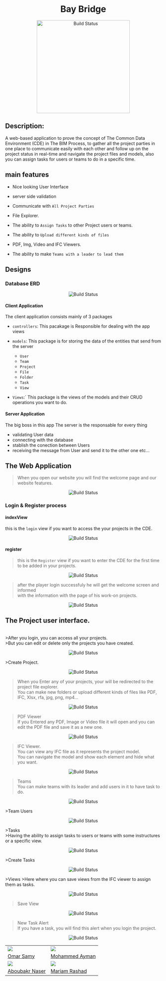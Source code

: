 

<h1 align="center"> Bay Bridge</h1>

<p align="center">
   <img src="https://github.com/omarsamy3/CDEITIProject/blob/main/ITICDE/ITICDE/wwwroot/dist/img/GitHubProjectPhotos/Logo.jpeg" alt="Build Status" width="300">
</p>

## Description:
 
A web-based application to prove the concept of The Common Data Environment (CDE) in The BIM Process, to gather all the project parties in one place to communicate easily with each other and follow up on the project status in real-time and navigate the project files and models, also you can assign tasks for users or teams to do in a specific time.

## main features

- Nice looking User Interface

- server side validation

- Communicate with `All Project Parties`

- File Explorer.

- The ability to `Assign Tasks` to other Project users or teams.

- The ability to `Upload different kinds of files` 

- PDF, Img, Video and IFC Viewers.

- The ability to make `Teams with a leader to lead them`

## Designs

### Database ERD
<p align="center">
       <img src="https://github.com/omarsamy3/CDEITIProject/blob/main/ITICDE/ITICDE/wwwroot/dist/img/GitHubProjectPhotos/Database.png" alt="Build Status">
</p>

#### Client Application

The client application consists mainly of 3 packages

- `controllers`: This pacakage is Responsible for dealing with the app views

- `models`: This package is for storing the data of the entities that send from the server
    - `User`
    - `Team`
    - `Project`
    - `File`
    - `Folder`
    - `Task`
    - `View`

- `Views`:` This package is the views of the models and their CRUD operations you want to do.
    
#### Server Application

The big boss in this  app The server is the responsable for every thing
- validating User data
- connecting with the database 
- stablish the conection between Users
- receiving the message from User and send it to the other one etc...


## The Web Application

>When you open our website you will find the welcome page and our website features.
   
<p align="center">
    <img src="https://github.com/omarsamy3/CDEITIProject/blob/main/ITICDE/ITICDE/wwwroot/dist/img/GitHubProjectPhotos/Welcome.png" alt="Build Status">
</p>


### Login & Register process

#### indexView
this is the `login` view if you want to access the your projects in the CDE.
<p align="center">
       <img src="https://github.com/omarsamy3/CDEITIProject/blob/main/ITICDE/ITICDE/wwwroot/dist/img/GitHubProjectPhotos/Login.png" alt="Build Status">
</p>


#### register
>this is the `Register` view if you want to enter the CDE for the first time to be added in your projects.

<p align="center">
    <img src="https://github.com/omarsamy3/CDEITIProject/blob/main/ITICDE/ITICDE/wwwroot/dist/img/GitHubProjectPhotos/Register.png" alt="Build Status">
</p>


>after the player login successfuly he will get the welcome screen and informed <br>
>with the information with the page of his work-on projects.
<p align="center">
       <img src="https://github.com/omarsamy3/CDEITIProject/blob/main/ITICDE/ITICDE/wwwroot/dist/img/GitHubProjectPhotos/Projects.png" alt="Build Status">
</p>

## The Project user interface.
<br>
>After you login, you can access all your projects. <br>
>But you can edit or delete only the projects you have created.

<p align="center">
       <img src="https://github.com/omarsamy3/CDEITIProject/blob/main/ITICDE/ITICDE/wwwroot/dist/img/GitHubProjectPhotos/Access%20Projects.png" alt="Build Status">
</p>
>Create Project.
<p align="center">
       <img src="https://github.com/omarsamy3/CDEITIProject/blob/main/ITICDE/ITICDE/wwwroot/dist/img/GitHubProjectPhotos/CreateProject.png" alt="Build Status">
</p>

>When you Enter any of your projects, your will be redirected to the project file explorer. <br>
>You can make new folders or upload different kinds of files like PDF, IFC, Xlsx, rfa, jpg, png, mp4...
<p align="center">
       <img src="https://github.com/omarsamy3/CDEITIProject/blob/main/ITICDE/ITICDE/wwwroot/dist/img/GitHubProjectPhotos/File%20Explorer.png" alt="Build Status">
</p>

>PDF Viewer <br>
>If you Entered any PDF, Image or Video file it will open and you can edit the PDF file and save it as a new one.
<p align="center">
       <img src="https://github.com/omarsamy3/CDEITIProject/blob/main/ITICDE/ITICDE/wwwroot/dist/img/GitHubProjectPhotos/PDF%20Viewer.png" alt="Build Status">
</p>

>IFC Viewer. <br>
>You can view any IFC file as it represents the project model. <br>
>You can navigate the model and show each element and hide what you want.
<p align="center">
       <img src="https://github.com/omarsamy3/CDEITIProject/blob/main/ITICDE/ITICDE/wwwroot/dist/img/GitHubProjectPhotos/IFC%20Viewer.png" alt="Build Status">
</p>

>Teams <br>
>You can make teams with its leader and add users in it to have task to do.
<p align="center">
       <img src="https://github.com/omarsamy3/CDEITIProject/blob/main/ITICDE/ITICDE/wwwroot/dist/img/GitHubProjectPhotos/Teams.png" alt="Build Status">
</p>
>Team Users
<p align="center">
       <img src="https://github.com/omarsamy3/CDEITIProject/blob/main/ITICDE/ITICDE/wwwroot/dist/img/GitHubProjectPhotos/Team%20Users.png" alt="Build Status">
</p>
>Tasks <br>
>Having the ability to assign tasks to users or teams with some instructures or a specific view.
<p align="center">
       <img src="https://github.com/omarsamy3/CDEITIProject/blob/main/ITICDE/ITICDE/wwwroot/dist/img/GitHubProjectPhotos/Tasks.png" alt="Build Status">
</p>
>Create Tasks
<p align="center">
       <img src="https://github.com/omarsamy3/CDEITIProject/blob/main/ITICDE/ITICDE/wwwroot/dist/img/GitHubProjectPhotos/CreateTask.png" alt="Build Status">
</p>
>Views
>Here where you can save views from the IFC viewer to assign them as tasks.
<p align="center">
       <img src="https://github.com/omarsamy3/CDEITIProject/blob/main/ITICDE/ITICDE/wwwroot/dist/img/GitHubProjectPhotos/Views.png" alt="Build Status">
</p>

>Save View
<p align="center">
       <img src="https://github.com/omarsamy3/CDEITIProject/blob/main/ITICDE/ITICDE/wwwroot/dist/img/GitHubProjectPhotos/Save%20View.png" alt="Build Status">
</p>

>New Task Alert <br>
>If you have a task, you will find this alert when you login the project.
<p align="center">
       <img src="https://github.com/omarsamy3/CDEITIProject/blob/main/ITICDE/ITICDE/wwwroot/dist/img/GitHubProjectPhotos/New%20Task%20Alert.png" alt="Build Status">
</p>


<table>
  <tr>
    <td>
      <img src="https://avatars.githubusercontent.com/u/76973221?v=4"> </img>
    </td>
    <td>
      <img src="https://avatars.githubusercontent.com/u/106613861?v=4g"></img>
    </td>
  </tr>
  <tr>
    <td>
      <a href="https://github.com/omarsamy3"> Omar Samy </a>
    </td>
    <td>
      <a href="https://github.com/MohamedAyman21"> Mohammed Ayman </a>
    </td>
  </tr>
   <tr>
    <td>
      <img src="https://avatars.githubusercontent.com/u/105270767?v=4"></img>
    </td>
    <td>
      <img src="https://avatars.githubusercontent.com/u/106573824?v=4"></img>
    </td>
  </tr>
 <tr>
    <td>
      <a href="https://github.com/AboubakrNasef"> Aboubakr Naser </a>
    </td>
     <td>
      <a href="https://github.com/MariamRohayiem"> Mariam Rashad </a>
    </td>
  </tr>
</table>
